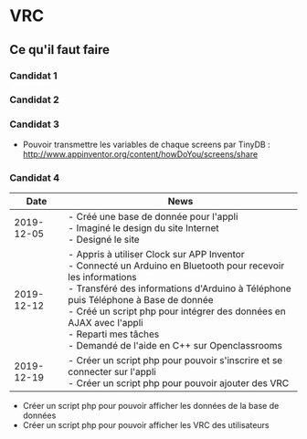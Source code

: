 # VRC

## Ce qu'il faut faire

### Candidat 1

### Candidat 2

### Candidat 3

- Pouvoir transmettre les variables de chaque screens par TinyDB : <a href="http://www.appinventor.org/content/howDoYou/screens/share">http://www.appinventor.org/content/howDoYou/screens/share</a>

### Candidat 4


 | Date     | News |
 |----------|--------------|
 |2019-12-05| - Créé une base de donnée pour l'appli <br>- Imaginé le design du site Internet <br>- Designé le site |
 |2019-12-12| - Appris à utiliser Clock sur APP Inventor <br>- Connecté un Arduino en Bluetooth pour recevoir les informations <br>- Transféré des informations d'Arduino à Téléphone puis Téléphone à Base de donnée <br>- Créé un script php pour intégrer des données en AJAX avec l'appli <br>- Reparti mes tâches <br>- Demandé de l'aide en C++ sur Openclassrooms |
 |2019-12-19| - Créer un script php pour pouvoir s'inscrire et se connecter sur l'appli <br>- Créer un script php pour pouvoir ajouter des VRC |
 
 
- Créer un script php pour pouvoir afficher les données de la base de données
- Créer un script php pour pouvoir afficher les VRC des utilisateurs
